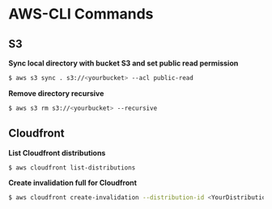 # AWS-CLI Commands
## S3
**Sync local directory with bucket S3 and set public read permission**
```sh
$ aws s3 sync . s3://<yourbucket> --acl public-read
```
**Remove directory recursive**
```sh
$ aws s3 rm s3://<yourbucket> --recursive
```

## Cloudfront
**List Cloudfront distributions**
```sh
$ aws cloudfront list-distributions
```
**Create invalidation full for Cloudfront**
```sh
$ aws cloudfront create-invalidation --distribution-id <YourDistributionID> --paths "/*"
```
